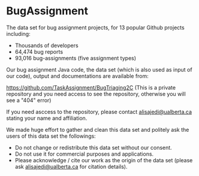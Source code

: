 # BugAssignment
The data set for bug assignment projects, for 13 popular Github projects including:
- Thousands of developers
- 64,474 bug reports
- 93,016 bug-assignments (five assignment types)

Our bug assignment Java code, the data set (which is also used as input of our code), output and documentations are available from: 

https://github.com/TaskAssignment/BugTriaging2C
(This is a private repository and you need access to see the repository, otherwise you will see a "404" error)

If you need asccess to the repository, please contact alisajedi@ualberta.ca stating your name and affiliation.

We made huge effort to gather and clean this data set and politely ask the users of this data set the followings:
- Do not change or redistribute this data set without our consent.
- Do not use it for commercial purposes and applications.
- Please acknowledge / cite our work as the origin of the data set (please ask alisajedi@ualberta.ca for citation details).
